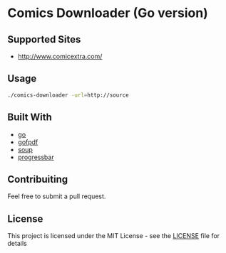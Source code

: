 # Comics Downloader (Go version)

## Supported Sites

- http://www.comicextra.com/

## Usage

```bash
./comics-downloader -url=http://source
```

## Built With

- [go](https://github.com/golang/go)
- [gofpdf](https://github.com/jung-kurt/gofpdf)
- [soup](https://github.com/anaskhan96/soup)
- [progressbar](https://github.com/schollz/progressbar)

## Contribuiting

Feel free to submit a pull request.

## License

This project is licensed under the MIT License - see the [LICENSE](LICENSE) file for details

